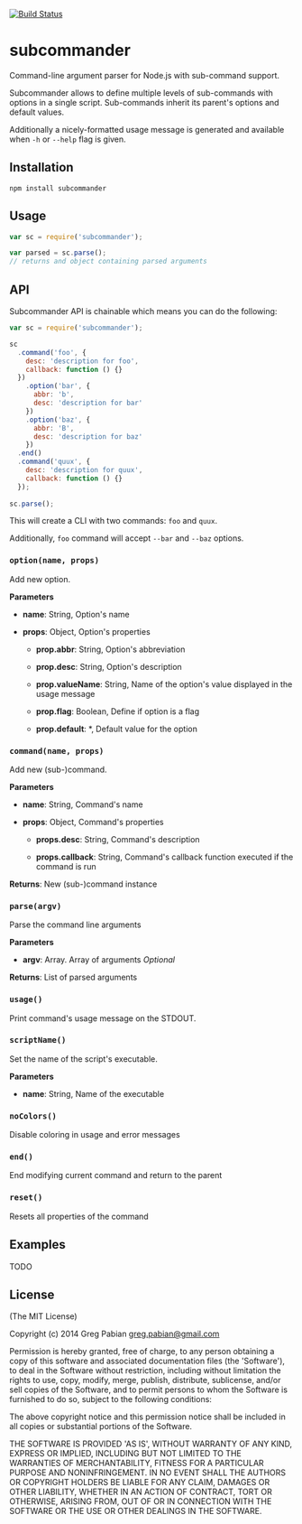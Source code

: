 [![Build Status](https://travis-ci.org/gregpabian/subcommander.svg?branch=master)](https://travis-ci.org/gregpabian/subcommander)

# subcommander

Command-line argument parser for Node.js with sub-command support.

Subcommander allows to define multiple levels of sub-commands with options in a single script.
Sub-commands inherit its parent's options and default values.

Additionally a nicely-formatted usage message is generated and available when `-h` or `--help` flag is given.

## Installation

```
npm install subcommander
```

## Usage

```javascript
var sc = require('subcommander');

var parsed = sc.parse();
// returns and object containing parsed arguments
```

## API

Subcommander API is chainable which means you can do the following:

```javascript
var sc = require('subcommander');

sc
  .command('foo', {
    desc: 'description for foo',
    callback: function () {}
  })
    .option('bar', {
      abbr: 'b',
      desc: 'description for bar'
    })
    .option('baz', {
      abbr: 'B',
      desc: 'description for baz'
    })
  .end()
  .command('quux', {
    desc: 'description for quux',
    callback: function () {}
  });
 
sc.parse();
```

This will create a CLI with two commands: `foo` and `quux`.

Additionally, `foo` command will accept `--bar` and `--baz` options.

### `option(name, props)`

Add new option.

**Parameters**

- **name**: String, Option's name

- **props**: Object, Option's properties

  - **prop.abbr**: String, Option's abbreviation

  - **prop.desc**: String, Option's description

  - **prop.valueName**: String, Name of the option's value displayed in the usage message

  - **prop.flag**: Boolean, Define if option is a flag

  - **prop.default**: *, Default value for the option

### `command(name, props)`

Add new (sub-)command.

**Parameters**

- **name**: String, Command's name

- **props**: Object, Command's properties

  - **props.desc**: String, Command's description

  - **props.callback**: String, Command's callback function executed if the command is run

**Returns**: New (sub-)command instance

### `parse(argv)`

Parse the command line arguments

**Parameters**

- **argv**: Array.<String> Array of arguments *Optional*

**Returns**: List of parsed arguments

### `usage()`

Print command's usage message on the STDOUT.

### `scriptName()`

Set the name of the script's executable.

**Parameters**

- **name**: String, Name of the executable

### `noColors()`

Disable coloring in usage and error messages

### `end()`

End modifying current command and return to the parent

### `reset()`

Resets all properties of the command

## Examples

TODO

## License

(The MIT License)

Copyright (c) 2014 Greg Pabian <greg.pabian@gmail.com>

Permission is hereby granted, free of charge, to any person obtaining a copy of this software and associated documentation files (the 'Software'), to deal in the Software without restriction, including without limitation the rights to use, copy, modify, merge, publish, distribute, sublicense, and/or sell copies of the Software, and to permit persons to whom the Software is furnished to do so, subject to the following conditions:

The above copyright notice and this permission notice shall be included in all copies or substantial portions of the Software.

THE SOFTWARE IS PROVIDED 'AS IS', WITHOUT WARRANTY OF ANY KIND, EXPRESS OR IMPLIED, INCLUDING BUT NOT LIMITED TO THE WARRANTIES OF MERCHANTABILITY, FITNESS FOR A PARTICULAR PURPOSE AND NONINFRINGEMENT. IN NO EVENT SHALL THE AUTHORS OR COPYRIGHT HOLDERS BE LIABLE FOR ANY CLAIM, DAMAGES OR OTHER LIABILITY, WHETHER IN AN ACTION OF CONTRACT, TORT OR OTHERWISE, ARISING FROM, OUT OF OR IN CONNECTION WITH THE SOFTWARE OR THE USE OR OTHER DEALINGS IN THE SOFTWARE.
